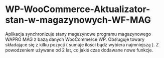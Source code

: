 # WP-WooCommerce-Aktualizator-stan-w-magazynowych-WF-MAG
Aplikacja synchronizuje stany magazynowe programu magazynowego WAPRO MAG z bazą danych WooCommerce WP.
Obsługuje towary składające się z kilku pozycji ( sumuje ilości bądź wybiera najmniejszą ).
Z powodzeniem używane od 2 lat, co jakiś czas dodawane nowe funkcje.
